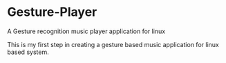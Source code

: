 # Gesture-Player
A Gesture recognition music player application for linux

This is my first step in creating a gesture based music application for linux based system.

